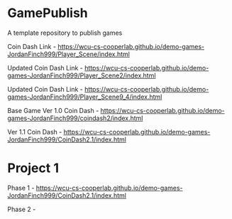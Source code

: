 # GamePublish
A template repository to publish games

Coin Dash Link - https://wcu-cs-cooperlab.github.io/demo-games-JordanFinch999/Player_Scene/index.html

Updated Coin Dash Link - https://wcu-cs-cooperlab.github.io/demo-games-JordanFinch999/Player_Scene2/index.html

Updated Coin Dash Link - https://wcu-cs-cooperlab.github.io/demo-games-JordanFinch999/Player_Scene9_4/index.html

Base Game Ver 1.0 Coin Dash - https://wcu-cs-cooperlab.github.io/demo-games-JordanFinch999/coindash2/index.html

Ver 1.1 Coin Dash - https://wcu-cs-cooperlab.github.io/demo-games-JordanFinch999/CoinDash2.1/index.html


# Project 1

Phase 1 - https://wcu-cs-cooperlab.github.io/demo-games-JordanFinch999/CoinDash2.1/index.html

Phase 2 - 
